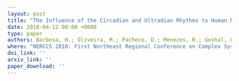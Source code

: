 ```yaml
---
layout: post
title: "The Influence of the Circadian and Ultradian Rhythms to Human Mobility: Empirical Evidences from Location-Based Check-Ins"
date: 2018-04-12 00:00 +0000
type: paper
authors: Barbosa, H.; Oliveira, M.; Pacheco, D.; Menezes, R.; Goshal, G.
where: "NERCCS 2018: First Northeast Regional Conference on Complex Systems, 2018. Binghamton, NY, USA."
doi_link: ''
arxiv_link: ''
paper_download: ''
---
```

